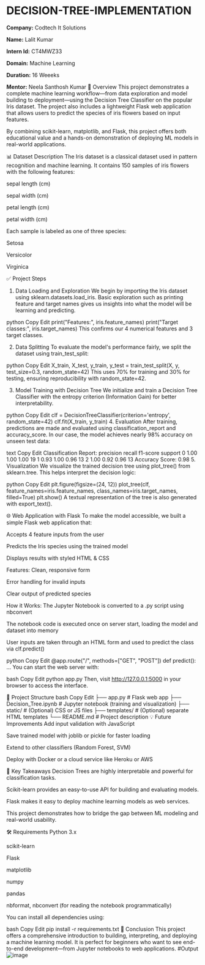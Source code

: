 # DECISION-TREE-IMPLEMENTATION

**Company:** Codtech It Solutions

**Name:** Lalit Kumar

**Intern Id:** CT4MWZ33

**Domain:** Machine Learning

**Duration:** 16 Weeeks

**Mentor:** Neela Santhosh Kumar
📘 Overview
This project demonstrates a complete machine learning workflow—from data exploration and model building to deployment—using the Decision Tree Classifier on the popular Iris dataset. The project also includes a lightweight Flask web application that allows users to predict the species of iris flowers based on input features.

By combining scikit-learn, matplotlib, and Flask, this project offers both educational value and a hands-on demonstration of deploying ML models in real-world applications.

📊 Dataset Description
The Iris dataset is a classical dataset used in pattern recognition and machine learning. It contains 150 samples of iris flowers with the following features:

sepal length (cm)

sepal width (cm)

petal length (cm)

petal width (cm)

Each sample is labeled as one of three species:

Setosa

Versicolor

Virginica

✅ Project Steps
1. Data Loading and Exploration
We begin by importing the Iris dataset using sklearn.datasets.load_iris. Basic exploration such as printing feature and target names gives us insights into what the model will be learning and predicting.

python
Copy
Edit
print("Features:", iris.feature_names)
print("Target classes:", iris.target_names)
This confirms our 4 numerical features and 3 target classes.

2. Data Splitting
To evaluate the model's performance fairly, we split the dataset using train_test_split:

python
Copy
Edit
X_train, X_test, y_train, y_test = train_test_split(X, y, test_size=0.3, random_state=42)
This uses 70% for training and 30% for testing, ensuring reproducibility with random_state=42.

3. Model Training with Decision Tree
We initialize and train a Decision Tree Classifier with the entropy criterion (Information Gain) for better interpretability.

python
Copy
Edit
clf = DecisionTreeClassifier(criterion='entropy', random_state=42)
clf.fit(X_train, y_train)
4. Evaluation
After training, predictions are made and evaluated using classification_report and accuracy_score. In our case, the model achieves nearly 98% accuracy on unseen test data:

text
Copy
Edit
Classification Report:
               precision    recall  f1-score   support
        0       1.00      1.00      1.00        19
        1       0.93      1.00      0.96        13
        2       1.00      0.92      0.96        13
Accuracy Score: 0.98
5. Visualization
We visualize the trained decision tree using plot_tree() from sklearn.tree. This helps interpret the decision logic:

python
Copy
Edit
plt.figure(figsize=(24, 12))
plot_tree(clf, feature_names=iris.feature_names, class_names=iris.target_names, filled=True)
plt.show()
A textual representation of the tree is also generated with export_text().

🌐 Web Application with Flask
To make the model accessible, we built a simple Flask web application that:

Accepts 4 feature inputs from the user

Predicts the Iris species using the trained model

Displays results with styled HTML & CSS

Features:
Clean, responsive form

Error handling for invalid inputs

Clear output of predicted species

How it Works:
The Jupyter Notebook is converted to a .py script using nbconvert

The notebook code is executed once on server start, loading the model and dataset into memory

User inputs are taken through an HTML form and used to predict the class via clf.predict()

python
Copy
Edit
@app.route("/", methods=["GET", "POST"])
def predict():
    ...
You can start the web server with:

bash
Copy
Edit
python app.py
Then, visit http://127.0.0.1:5000 in your browser to access the interface.

📁 Project Structure
bash
Copy
Edit
├── app.py                 # Flask web app
├── Decision_Tree.ipynb    # Jupyter notebook (training and visualization)
├── static/                # (Optional) CSS or JS files
├── templates/             # (Optional) separate HTML templates
└── README.md              # Project description
💡 Future Improvements
Add input validation with JavaScript

Save trained model with joblib or pickle for faster loading

Extend to other classifiers (Random Forest, SVM)

Deploy with Docker or a cloud service like Heroku or AWS

🧠 Key Takeaways
Decision Trees are highly interpretable and powerful for classification tasks.

Scikit-learn provides an easy-to-use API for building and evaluating models.

Flask makes it easy to deploy machine learning models as web services.

This project demonstrates how to bridge the gap between ML modeling and real-world usability.

🛠 Requirements
Python 3.x

scikit-learn

Flask

matplotlib

numpy

pandas

nbformat, nbconvert (for reading the notebook programmatically)

You can install all dependencies using:

bash
Copy
Edit
pip install -r requirements.txt
🚀 Conclusion
This project offers a comprehensive introduction to building, interpreting, and deploying a machine learning model. It is perfect for beginners who want to see end-to-end development—from Jupyter notebooks to web applications.
#Output
![image](https://github.com/user-attachments/assets/5465e0c9-1df9-489a-af5d-628ed670bd50)

